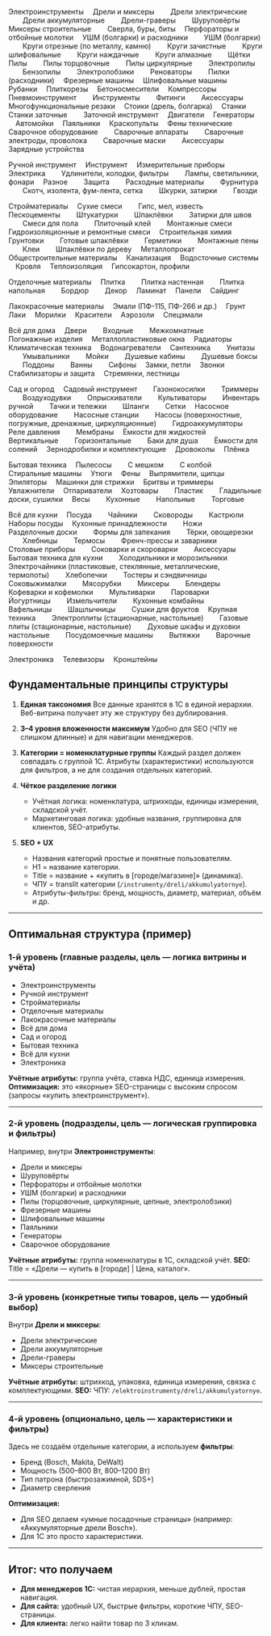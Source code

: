 Электроинструменты
 Дрели и миксеры
  Дрели электрические
  Дрели аккумуляторные
  Дрели-граверы
  Шуруповёрты
  Миксеры строительные
  Сверла, буры, биты
 Перфораторы и отбойные молотки
 УШМ (болгарки) и расходники
  УШМ (болгарки)
  Круги отрезные (по металлу, камню)
  Круги зачистные
  Круги шлифовальные
  Круги наждачные
  Круги алмазные
  Щётки
 Пилы
  Пилы торцовочные
  Пилы циркулярные
  Электропилы
  Бензопилы
  Электролобзики
  Реноваторы
  Пилки (расходники)
 Фрезерные машины
 Шлифовальные машины
 Рубанки
 Плиткорезы
 Бетоносмесители
 Компрессоры
 Пневмоинструмент
  Инструменты
  Фитинги
  Аксессуары
 Многофункциональные резаки
 Стоики (дрель, болгарка)
 Станки
 Станки заточные
  Заточной инструмент
 Двигатели
 Генераторы
 Автомойки
 Паяльники
 Краскопульты
 Фены технические
 Сварочное оборудование
  Сварочные аппараты
  Сварочные электроды, проволока
  Сварочные маски
  Аксессуары
 Зарядные устройства

Ручной инструмент
 Инструмент
 Измерительные приборы
 Электрика
  Удлинители, колодки, фильтры
  Лампы, светильники, фонари
 Разное
  Защита
  Расходные материалы
  Фурнитура
  Скотч, изолента, фум-лента, сетка
  Шкурки, затирки
  Гвозди

Стройматериалы
 Сухие смеси
  Гипс, мел, известь
  Пескоцементы
  Штукатурки
  Шпаклёвки
  Затирки для швов
  Смеси для пола
  Плиточный клей
  Монтажные смеси
  Гидроизоляционные и ремонтные смеси
 Строительная химия
  Грунтовки
  Готовые шпаклёвки
  Герметики
  Монтажные пены
  Клеи
  Шпаклёвки по дереву
 Металлопрокат
 Общестроительные материалы
 Канализация
 Водосточные системы
 Кровля
 Теплоизоляция
 Гипсокартон, профили

Отделочные материалы
 Плитка
  Плитка настенная
  Плитка напольная
  Бордюр
  Декор
 Ламинат
 Панели
 Сайдинг

Лакокрасочные материалы
 Эмали (ПФ-115, ПФ-266 и др.)
 Грунт
 Лаки
 Морилки
 Красители
 Аэрозоли
 Спецэмали

Всё для дома
 Двери
  Входные
  Межкомнатные
  Погонажные изделия
 Металлопластиковые окна
 Радиаторы
 Климатическая техника
 Водонагреватели
 Сантехника
  Унитазы
  Умывальники
  Мойки
  Душевые кабины
  Душевые боксы
  Поддоны
  Ванны
  Сифоны
 Замки, петли
 Звонки
 Стабилизаторы и защита
 Стремянки, лестницы

Сад и огород
 Садовый инструмент
  Газонокосилки
  Триммеры
  Воздуходувки
  Опрыскиватели
  Культиваторы
  Инвентарь ручной
  Тачки и тележки
  Шланги
  Сетки
 Насосное оборудование
  Насосные станции
  Насосы (поверхностные, погружные, дренажные, циркуляционные)
  Гидроаккумуляторы
  Реле давления
  Мембраны
 Ёмкости для жидкостей
  Вертикальные
  Горизонтальные
  Баки для душа
  Ёмкости для солений
 Зернодробилки и комплектующие
 Дровоколы
 Плёнка

Бытовая техника
 Пылесосы
  С мешком
  С колбой
 Стиральные машины
 Утюги
 Фены
 Выпрямители, щипцы
 Эпиляторы
 Машинки для стрижки
 Бритвы и триммеры
 Увлажнители
 Отпариватели
 Хозтовары
  Пластик
  Гладильные доски, сушилки
 Весы
  Кухонные
  Напольные
  Торговые

Всё для кухни
 Посуда
  Чайники
  Сковороды
  Кастрюли
  Наборы посуды
 Кухонные принадлежности
  Ножи
  Разделочные доски
  Формы для запекания
  Тёрки, овощерезки
  Хлебницы
  Термосы
  Френч-прессы и заварники
  Столовые приборы
  Соковарки и скороварки
  Аксессуары
 Бытовая техника для кухни
  Холодильники и морозильники
  Электрочайники (пластиковые, стеклянные, металлические, термопоты)
  Хлебопечки
  Тостеры и сэндвичницы
  Соковыжималки
  Мясорубки
  Миксеры
  Блендеры
  Кофеварки и кофемолки
  Мультиварки
  Пароварки
  Йогуртницы
  Измельчители
  Кухонные комбайны
  Вафельницы
  Шашлычницы
  Сушки для фруктов
 Крупная техника
  Электроплиты (стационарные, настольные)
  Газовые плиты (стационарные, настольные)
  Духовые шкафы и духовки настольные
  Посудомоечные машины
  Вытяжки
  Варочные поверхности

Электроника
 Телевизоры
 Кронштейны

## Фундаментальные принципы структуры

1. **Единая таксономия**
   Все данные хранятся в 1С в единой иерархии. Веб-витрина получает эту же структуру без дублирования.

2. **3–4 уровня вложенности максимум**
   Удобно для SEO (ЧПУ не слишком длинные) и для навигации менеджеров.

3. **Категории = номенклатурные группы**
   Каждый раздел должен совпадать с группой 1С. Атрибуты (характеристики) используются для фильтров, а не для создания отдельных категорий.

4. **Чёткое разделение логики**

   * Учётная логика: номенклатура, штрихкоды, единицы измерения, складской учёт.
   * Маркетинговая логика: удобные названия, группировка для клиентов, SEO-атрибуты.

5. **SEO + UX**

   * Названия категорий простые и понятные пользователям.
   * H1 = название категории.
   * Title = название + «купить в [городе/магазине]» (динамика).
   * ЧПУ = translit категории (`/instrumenty/dreli/akkumulyatornye`).
   * Атрибуты-фильтры: бренд, мощность, диаметр, материал, объём и др.

---

## Оптимальная структура (пример)

### 1-й уровень (главные разделы, цель — логика витрины и учёта)

* Электроинструменты
* Ручной инструмент
* Стройматериалы
* Отделочные материалы
* Лакокрасочные материалы
* Всё для дома
* Сад и огород
* Бытовая техника
* Всё для кухни
* Электроника

**Учётные атрибуты:** группа учёта, ставка НДС, единица измерения.
**Оптимизация:** это «якорные» SEO-страницы с высоким спросом (запросы «купить электроинструмент»).

---

### 2-й уровень (подразделы, цель — логическая группировка и фильтры)

Например, внутри **Электроинструменты**:

* Дрели и миксеры
* Шуруповёрты
* Перфораторы и отбойные молотки
* УШМ (болгарки) и расходники
* Пилы (торцовочные, циркулярные, цепные, электролобзики)
* Фрезерные машины
* Шлифовальные машины
* Паяльники
* Генераторы
* Сварочное оборудование

**Учётные атрибуты:** группа номенклатуры в 1С, складской учёт.
**SEO:** Title = «Дрели — купить в [городе] | Цена, каталог».

---

### 3-й уровень (конкретные типы товаров, цель — удобный выбор)

Внутри **Дрели и миксеры**:

* Дрели электрические
* Дрели аккумуляторные
* Дрели-граверы
* Миксеры строительные

**Учётные атрибуты:** штрихкод, упаковка, единица измерения, связка с комплектующими.
**SEO:** ЧПУ: `/elektroinstrumenty/dreli/akkumulyatornye`.

---

### 4-й уровень (опционально, цель — характеристики и фильтры)

Здесь не создаём отдельные категории, а используем **фильтры**:

* Бренд (Bosch, Makita, DeWalt)
* Мощность (500–800 Вт, 800–1200 Вт)
* Тип патрона (быстрозажимной, SDS+)
* Диаметр сверления

**Оптимизация:**

* Для SEO делаем «умные посадочные страницы» (например: «Аккумуляторные дрели Bosch»).
* Для 1С это просто характеристики.

---

## Итог: что получаем

* **Для менеджеров 1С:** чистая иерархия, меньше дублей, простая навигация.
* **Для сайта:** удобный UX, быстрые фильтры, короткие ЧПУ, SEO-страницы.
* **Для клиента:** легко найти товар по 3 кликам.
